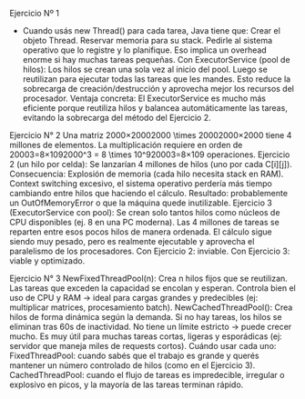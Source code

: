 Ejercicio Nº 1 
- Cuando usás new Thread() para cada tarea, Java tiene que:
Crear el objeto Thread.
Reservar memoria para su stack.
Pedirle al sistema operativo que lo registre y lo planifique.
Eso implica un overhead enorme si hay muchas tareas pequeñas.
Con ExecutorService (pool de hilos):
Los hilos se crean una sola vez al inicio del pool.
Luego se reutilizan para ejecutar todas las tareas que les mandes.
Esto reduce la sobrecarga de creación/destrucción y aprovecha mejor los recursos del procesador.
Ventaja concreta: El ExecutorService es mucho más eficiente porque reutiliza hilos y balancea automáticamente las tareas, evitando la sobrecarga del método del Ejercicio 2.


Ejercicio N° 2
Una matriz 2000×20002000 \times 20002000×2000 tiene 4 millones de elementos.
La multiplicación requiere en orden de 20003=8×1092000^3 = 8 \times 10^920003=8×109 operaciones.
Ejercicio 2 (un hilo por celda):
Se lanzarían 4 millones de hilos (uno por cada C[i][j]).
Consecuencia: Explosión de memoria (cada hilo necesita stack en RAM).
Context switching excesivo, el sistema operativo perdería más tiempo cambiando entre hilos que haciendo el cálculo.
Resultado: probablemente un OutOfMemoryError o que la máquina quede inutilizable.
Ejercicio 3 (ExecutorService con pool):
Se crean solo tantos hilos como núcleos de CPU disponibles (ej. 8 en una PC moderna).
Las 4 millones de tareas se reparten entre esos pocos hilos de manera ordenada.
El cálculo sigue siendo muy pesado, pero es realmente ejecutable y aprovecha el paralelismo de los procesadores.
Con Ejercicio 2: inviable.
Con Ejercicio 3: viable y optimizado.


Ejercicio N° 3
NewFixedThreadPool(n):
Crea n hilos fijos que se reutilizan.
Las tareas que exceden la capacidad se encolan y esperan.
Controla bien el uso de CPU y RAM → ideal para cargas grandes y predecibles (ej: multiplicar matrices, procesamiento batch).
NewCachedThreadPool():
Crea hilos de forma dinámica según la demanda.
Si no hay tareas, los hilos se eliminan tras 60s de inactividad.
No tiene un límite estricto → puede crecer mucho.
Es muy útil para muchas tareas cortas, ligeras y esporádicas (ej: servidor que maneja miles de requests cortos).
Cuándo usar cada uno:
FixedThreadPool: cuando sabés que el trabajo es grande y querés mantener un número controlado de hilos (como en el Ejercicio 3).
CachedThreadPool: cuando el flujo de tareas es impredecible, irregular o explosivo en picos, y la mayoría de las tareas terminan rápido.